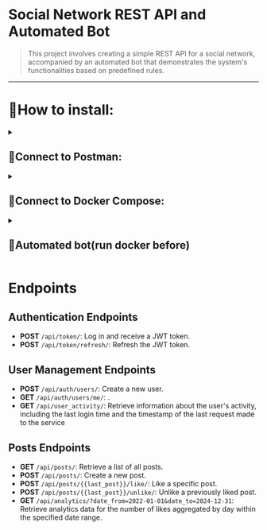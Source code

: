 # Social Network REST API and Automated Bot

<!-- ABOUT -->
> This project involves creating a simple REST API
> for a social network, accompanied by an automated
> bot that demonstrates the system's functionalities
> based on predefined rules.
<!-- END ABOUT -->

<hr>

<h1>📍How to install: </h1>

<!-- POSTMAN -->
<details><summary><h2>📮Connect to Postman:</h2></summary><br/>
<h3><b>1.1</b> Import `Postman Collections`folder into Postman</h3>
<h3><b>1.2</b> Set the environment settings `Social network.postman_environment`</h3>
<h3><b>1.3</b> The `Social Network.postman_collection` collection contains requests</h3>
</details>
<!-- END POSTMAN -->


<!-- DOCKER -->
<details><summary><h2>🐳Connect to Docker Compose:</h2></summary><br/>

<h4>Create Your .env and set correct values look at .env.example</h4>

<h3>UP Docker-compose:</h3>

```
docker-compose -f docker/docker-compose.yml up --build
```

<h3>Login to the container console:</h3>

```
docker exec -it django_container bash
```

<h3>Create superuser:</h3>

```
python manage.py createsuperuser
```

</details>
<!-- END DOCKER -->

<!-- BOT -->
<details>
  <summary><h2>🤖Automated bot(run docker before)</h2></summary>

<h3>Set your data in bot config.json:</h3>
<pre>
{
  "number_of_users": 15,
  "max_posts_per_user": 3,
  "max_likes_per_user": 10
}
</pre>

<h3>Open remote docker bash:</h3>

```
docker run --rm bot_container bash 
```

<h3>Run Bot:</h3>

```
python bot.py
```

</details>
<!-- END BOT -->

# Endpoints

## Authentication Endpoints

- **POST** `/api/token/`: Log in and receive a JWT token.
- **POST** `/api/token/refresh/`: Refresh the JWT token.

## User Management Endpoints

- **POST** `/api/auth/users/`: Create a new user.
- **GET** `/api/auth/users/me/`: .
- **GET** `/api/user_activity/`: Retrieve information about the user's activity, including the last login time and the
  timestamp of the last request made to the service

## Posts Endpoints

- **GET** `/api/posts/`: Retrieve a list of all posts.
- **POST** `/api/posts/`: Create a new post.
- **POST** `/api/posts/{{last_post}}/like/`: Like a specific post.
- **POST** `/api/posts/{{last_post}}/unlike/`: Unlike a previously liked post.
- **GET** `/api/analytics/?date_from=2022-01-01&date_to=2024-12-31`: Retrieve analytics data for the number of likes
  aggregated by day within the specified date range.